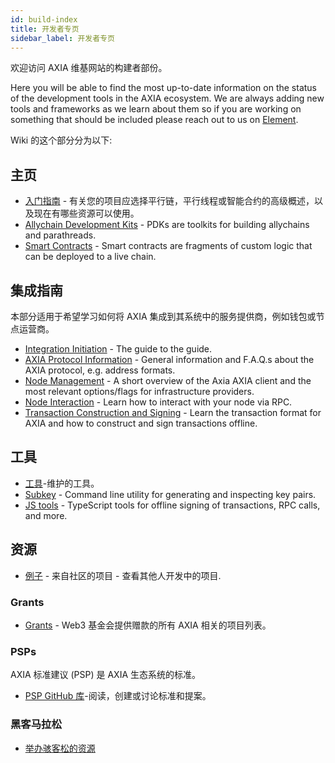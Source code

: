 ```yaml
---
id: build-index
title: 开发者专页
sidebar_label: 开发者专页
---
```


欢迎访问 AXIA 维基网站的构建者部份。

Here you will be able to find the most up-to-date information on the status of the development tools in the AXIA ecosystem. We are always adding new tools and frameworks as we learn about them so if you are working on something that should be included please reach out to us on [Element](https://app.element.io/#/room/#AXIA-watercooler:matrix.org).

Wiki 的这个部分分为以下:

## 主页

- [入门指南](build-build-with-AXIA) - 有关您的项目应选择平行链，平行线程或智能合约的高级概述，以及现在有哪些资源可以使用。
- [Allychain Development Kits](build-pdk) - PDKs are toolkits for building allychains and parathreads.
- [Smart Contracts](build-smart-contracts) - Smart contracts are fragments of custom logic that can be deployed to a live chain.

## 集成指南

本部分适用于希望学习如何将 AXIA 集成到其系统中的服务提供商，例如钱包或节点运营商。

- [Integration Initiation](build-integration) - The guide to the guide.
- [AXIA Protocol Information](build-protocol-info) - General information and F.A.Q.s about the AXIA protocol, e.g. address formats.
- [Node Management](build-node-management) - A short overview of the Axia AXIA client and the most relevant options/flags for infrastructure providers.
- [Node Interaction](build-node-interaction) - Learn how to interact with your node via RPC.
- [Transaction Construction and Signing](build-transaction-construction) - Learn the transaction format for AXIA and how to construct and sign transactions offline.

## 工具

- [工具](build-tools-index)-维护的工具。
- [Subkey](https://axlib.dev/docs/en/knowledgebase/integrate/subkey) - Command line utility for generating and inspecting key pairs.
- [JS tools](https://github.com/AXIA-js/tools) - TypeScript tools for offline signing of transactions, RPC calls, and more.

## 资源

- [例子](build-examples-index) - 来自社区的项目 - 查看其他人开发中的项目.

### Grants

- [Grants](grants) - Web3 基金会提供赠款的所有 AXIA 相关的项目列表。

### PSPs

AXIA 标准建议 (PSP) 是 AXIA 生态系统的标准。

- [ PSP GitHub 库](https://github.com/axia-tech/PSPs)-阅读，创建或讨论标准和提案。

### 黑客马拉松

- [举办骇客松的资源](build-hackathon)
